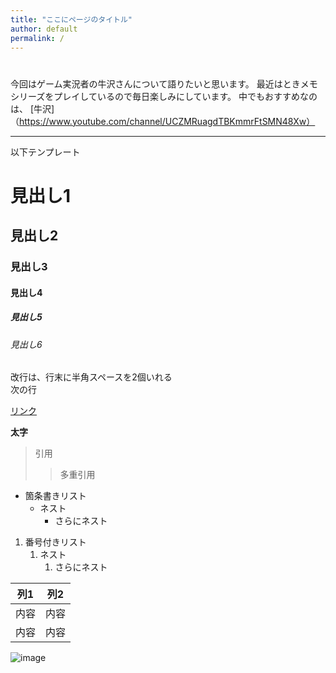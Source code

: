 ```yaml
---
title: "ここにページのタイトル"
author: default
permalink: /
---
```


# 

今回はゲーム実況者の牛沢さんについて語りたいと思います。
最近はときメモシリーズをプレイしているので毎日楽しみにしています。
中でもおすすめなのは、
[牛沢]（https://www.youtube.com/channel/UCZMRuagdTBKmmrFtSMN48Xw）




---

以下テンプレート

# 見出し1
## 見出し2
### 見出し3
#### 見出し4
##### 見出し5
###### 見出し6

改行は、行末に半角スペースを2個いれる  
次の行

[リンク](https://www.google.co.jp/)

**太字**

> 引用
>> 多重引用


- 箇条書きリスト
  - ネスト
    - さらにネスト


1. 番号付きリスト
   1. ネスト
      1. さらにネスト

  
| 列1  | 列2  |
|-----|-----|
| 内容  | 内容  |
| 内容  | 内容  |

![image](/220422_GitHubPages/assets/images/logo-150.png)
